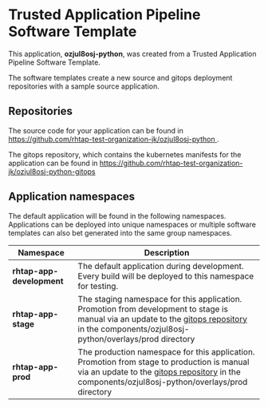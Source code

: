 # Trusted Application Pipeline Software Template

This application, **ozjul8osj-python**, was created from a Trusted Application Pipeline Software Template.

The software templates create a new source and gitops deployment repositories with a sample source application. 

## Repositories

The source code for your application can be found in [https://github.com/rhtap-test-organization-jk/ozjul8osj-python ](https://github.com/rhtap-test-organization-jk/ozjul8osj-python ).
 
The gitops repository, which contains the kubernetes manifests for the application can be found in 
[https://github.com/rhtap-test-organization-jk/ozjul8osj-python-gitops ](https://github.com/rhtap-test-organization-jk/ozjul8osj-python-gitops ) 

## Application namespaces 

The default application will be found in the following namespaces. Applications can be deployed into unique namespaces or multiple software templates can also bet generated into the same group namespaces.  

|  Namespace   |  Description   |  
| -------- | -------- |   
| **rhtap-app-development** | The default application during development. Every build will be deployed to this namespace for testing. | 
| **rhtap-app-stage** | The staging namespace for this application. Promotion from development to stage is manual via an update to the [gitops repository](https://github.com/rhtap-test-organization-jk/ozjul8osj-python-gitops ) in the components/ozjul8osj-python/overlays/prod directory |  
| **rhtap-app-prod** | The production namespace for this application. Promotion from stage to production is manual via an update to the [gitops repository](https://github.com/rhtap-test-organization-jk/ozjul8osj-python-gitops ) in the components/ozjul8osj-python/overlays/prod directory | 